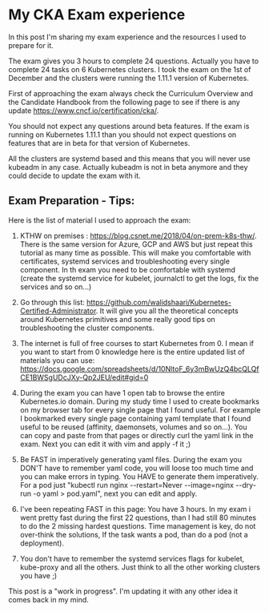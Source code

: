 # My CKA Exam experience
In this post I'm sharing my exam experience and the resources I used to prepare for it.

The exam gives you 3 hours to complete 24 questions. Actually you have to complete 24 tasks on 6 Kubernetes clusters.
I took the exam on the 1st of December and the clusters were running the 1.11.1 version of Kubernetes.

First of approaching the exam always check the Curriculum Overview and the Candidate Handbook from the following page to see if there is any update https://www.cncf.io/certification/cka/.

You should not expect any questions around beta features. If the exam is running on Kubernetes 1.11.1 than you should not expect questions on features that are in beta for that version of Kubernetes.

All the clusters are systemd based and this means that you will never use kubeadm in any case. Actually kubeadm is not in beta anymore and they could decide to update the exam with it.

## Exam Preparation - Tips:

Here is the list of material I used to approach the exam:

1. KTHW on premises : https://blog.csnet.me/2018/04/on-prem-k8s-thw/. There is the same version for Azure, GCP and AWS but just repeat this tutorial as many time as possible. This will make you comfortable with certificates, systemd services and troubleshooting every single component. In th exam you need to be comfortable with systemd (create the systemd service for kubelet, journalctl to get the logs, fix the services and so on...)

2. Go through this list: https://github.com/walidshaari/Kubernetes-Certified-Administrator. It will give you all the theoretical concepts around Kubernetes primitives and some really good tips on troubleshooting the cluster components.

3. The internet is full of free courses to start Kubernetes from 0. I mean if you want to start from 0 knowledge here is the entire updated list of materials you can use: https://docs.google.com/spreadsheets/d/10NltoF_6y3mBwUzQ4bcQLQfCE1BWSgUDcJXy-Qp2JEU/edit#gid=0

4. During the exam you can have 1 open tab to browse the entire Kubernetes.io domain. During my study time I used to create bookmarks on my browser tab for every single page that I found useful. For example I bookmarked every single page containing yaml template that I found useful to be reused (affinity, daemonsets, volumes and so on...). You can copy and paste from that pages or directly curl the yaml link in the exam. Next you can edit it with vim and apply -f it ;)

5. Be FAST in imperatively generating yaml files. During the exam you DON'T have to remember yaml code, you will loose too much time and you can make errors in typing. You HAVE to generate them imperatively. For a pod just "kubectl run nginx --restart=Never --image=nginx --dry-run -o yaml > pod.yaml", next you can edit and apply.

6. I've been repeating FAST in this page: You have 3 hours. In my exam i went pretty fast during the first 22 questions, than I had still 80 minutes to do the 2 missing hardest questions. Time management is key, do not over-think the solutions, If the task wants a pod, than do a pod (not a deployment).

7. You don't have to remember the systemd services flags for kubelet, kube-proxy and all the others. Just think to all the other working clusters you have ;)


This post is a "work in progress". I'm updating it with any other idea it comes back in my mind.
